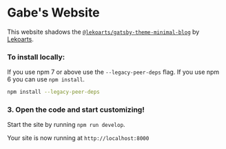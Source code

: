 <h1 align="left">
  Gabe's Website
</h1>

This website shadows the [`@lekoarts/gatsby-theme-minimal-blog`](https://github.com/LekoArts/gatsby-themes/tree/main/themes/gatsby-theme-minimal-blog) by [Lekoarts](https://www.lekoarts.de).


### To install locally:

If you use npm 7 or above use the `--legacy-peer-deps` flag. If you use npm 6 you can use `npm install`.

```sh
npm install --legacy-peer-deps
```

### 3. **Open the code and start customizing!**

Start the site by running `npm run develop`.

Your site is now running at `http://localhost:8000`